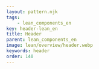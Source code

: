 ```yaml
---
layout: pattern.njk
tags: 
    - lean_components_en
key: header-lean_en
title: Header
parent: lean_components_en
image: lean/overview/header.webp
keywords: header
order: 140
---
```

